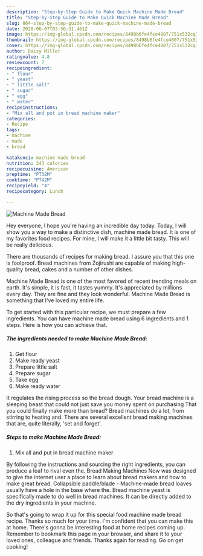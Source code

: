 ```yaml
---
description: "Step-by-Step Guide to Make Quick Machine Made Bread"
title: "Step-by-Step Guide to Make Quick Machine Made Bread"
slug: 864-step-by-step-guide-to-make-quick-machine-made-bread
date: 2020-06-07T03:56:31.461Z
image: https://img-global.cpcdn.com/recipes/8498b6fe4fce4807/751x532cq70/machine-made-bread-recipe-main-photo.jpg
thumbnail: https://img-global.cpcdn.com/recipes/8498b6fe4fce4807/751x532cq70/machine-made-bread-recipe-main-photo.jpg
cover: https://img-global.cpcdn.com/recipes/8498b6fe4fce4807/751x532cq70/machine-made-bread-recipe-main-photo.jpg
author: Daisy Miller
ratingvalue: 4.8
reviewcount: 7
recipeingredient:
- " flour"
- " yeast"
- " little salt"
- " sugar"
- " egg"
- " water"
recipeinstructions:
- "Mix all and put in bread machine maker"
categories:
- Recipe
tags:
- machine
- made
- bread

katakunci: machine made bread 
nutrition: 243 calories
recipecuisine: American
preptime: "PT32M"
cooktime: "PT42M"
recipeyield: "4"
recipecategory: Lunch

---
```



![Machine Made Bread](https://img-global.cpcdn.com/recipes/8498b6fe4fce4807/751x532cq70/machine-made-bread-recipe-main-photo.jpg)

Hey everyone, I hope you're having an incredible day today. Today, I will show you a way to make a distinctive dish, machine made bread. It is one of my favorites food recipes. For mine, I will make it a little bit tasty. This will be really delicious.

There are thousands of recipes for making bread. I assure you that this one is foolproof. Bread machines from Zojirushi are capable of making high-quality bread, cakes and a number of other dishes.

Machine Made Bread is one of the most favored of recent trending meals on earth. It's simple, it is fast, it tastes yummy. It's appreciated by millions every day. They are fine and they look wonderful. Machine Made Bread is something that I've loved my entire life.


To get started with this particular recipe, we must prepare a few ingredients. You can have machine made bread using 6 ingredients and 1 steps. Here is how you can achieve that.

<!--inarticleads1-->

##### The ingredients needed to make Machine Made Bread:

1. Get  flour
1. Make ready  yeast
1. Prepare  little salt
1. Prepare  sugar
1. Take  egg
1. Make ready  water


It regulates the rising process so the bread dough. Your bread machine is a sleeping beast that could not just save you money spent on purchasing That you could finally make more than bread? Bread machines do a lot, from stirring to heating and. There are several excellent bread making machines that are, quite literally, &#39;set and forget&#39;. 

<!--inarticleads2-->

##### Steps to make Machine Made Bread:

1. Mix all and put in bread machine maker


By following the instructions and sourcing the right ingredients, you can produce a loaf to rival even the. Bread Making Machines Now was designed to give the internet user a place to learn about bread makers and how to make great bread. Collapsible paddle/blade - Machine-made bread loaves usually have a hole in the base where the. Bread machine yeast is specifically made to do well in bread machines. It can be directly added to the dry ingredients in your machine. 

So that's going to wrap it up for this special food machine made bread recipe. Thanks so much for your time. I'm confident that you can make this at home. There's gonna be interesting food at home recipes coming up. Remember to bookmark this page in your browser, and share it to your loved ones, colleague and friends. Thanks again for reading. Go on get cooking!
